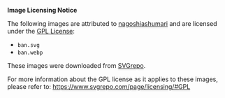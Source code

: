 **Image Licensing Notice**

The following images are attributed to [nagoshiashumari](https://www.svgrepo.com/author/nagoshiashumari/) and are licensed under the [GPL License](https://www.svgrepo.com/page/licensing/#GPL):

- `ban.svg`
- `ban.webp`

These images were downloaded from [SVGrepo](https://www.svgrepo.com/svg/499203/hammer-drop).

For more information about the GPL license as it applies to these images, please refer to:
https://www.svgrepo.com/page/licensing/#GPL
